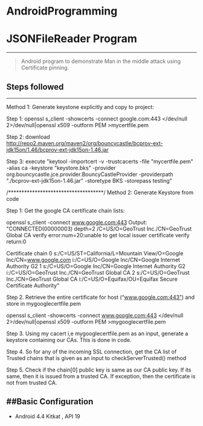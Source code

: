 # AndroidProgramming
# JSONFileReader Program
--------------

> Android program to demonstrate Man in the middle attack using Certificate pinning. 

## Steps followed
------------------
Method 1: Generate keystone explicitly and copy to project:

Step 1: openssl s_client -showcerts -connect google.com:443 </dev/null 2>/dev/null|openssl x509 -outform PEM >mycertfile.pem

Step 2: download http://repo2.maven.org/maven2/org/bouncycastle/bcprov-ext-jdk15on/1.46/bcprov-ext-jdk15on-1.46.jar

Step 3: execute "keytool -importcert -v -trustcacerts -file "mycertfile.pem" -alias ca -keystore "keystore.bks" -provider org.bouncycastle.jce.provider.BouncyCastleProvider -providerpath "./bcprov-ext-jdk15on-1.46.jar" -storetype BKS -storepass testing"

/************************************/
Method 2: Generate Keystore from code

Step 1: Get the google CA certificate chain lists:

openssl s_client -connect www.google.com:443
Output:
"CONNECTED(00000003)
depth=2 /C=US/O=GeoTrust Inc./CN=GeoTrust Global CA
verify error:num=20:unable to get local issuer certificate
verify return:0

Certificate chain
 0 s:/C=US/ST=California/L=Mountain View/O=Google Inc/CN=www.google.com
   i:/C=US/O=Google Inc/CN=Google Internet Authority G2
 1 s:/C=US/O=Google Inc/CN=Google Internet Authority G2
   i:/C=US/O=GeoTrust Inc./CN=GeoTrust Global CA
 2 s:/C=US/O=GeoTrust Inc./CN=GeoTrust Global CA
   i:/C=US/O=Equifax/OU=Equifax Secure Certificate Authority"

Step 2. Retrieve the entire certificate for host (“www.google.com:443”) and store in mygooglecertfile.pem

openssl s_client -showcerts -connect www.google.com:443 </dev/null 2>/dev/null|openssl x509 -outform PEM >mygooglecertfile.pem

Step 3. Using my cacert i,e mygooglecertfile.pem as an input, generate a keystore containing our CAs. This is done in code.

Step 4. So for any of the incoming SSL connection, get the CA list of Trusted chains that is given as an input to checkServerTrusted() method

Step 5. Check if the chain[0] public key is same as our CA public key.
If its same, then it is issued from a trusted CA.
If exception, then the certificate is not from trusted CA.

##Basic Configuration
--------------
* Android 4.4 Kitkat , API 19 
